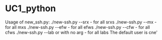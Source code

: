 # UC1_python
Usage of new_ssh.py:
./new-ssh.py --srx - for all srxs
./new-ssh.py --mx  - for all mxs
./new-ssh.py --efw - for all efws
./new-ssh.py --cfw - for all cfws
./new-ssh.py --lab or with no arg - for all labs
The default user is cne'

